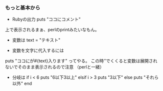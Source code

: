 ### もっと基本から

- Rubyの出力
puts "ココにコメント"

上で表示されるまぁ、perlのprintみたいなもん。

- 変数は
text = "テキスト"

- 変数を文字に代入するには

puts "ココにが#{text}入ります"
ってやる。
この時’’でくくると変数は展開されないでそのまま表示されるので注意
（perlと一緒）




- 分岐は
if i < 6
  puts "6以下3以上"
elsif i > 3
  puts "3以下"
else
  puts "それら以外"
end

